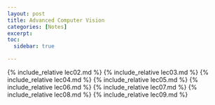 ```yaml
---
layout: post
title: Advanced Computer Vision
categories: [Notes]
excerpt: 
toc: 
  sidebar: true

---
```


{% include_relative lec02.md %}
{% include_relative lec03.md %}
{% include_relative lec04.md %}
{% include_relative lec05.md %}
{% include_relative lec06.md %}
{% include_relative lec07.md %}
{% include_relative lec08.md %}
{% include_relative lec09.md %}

